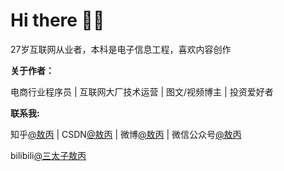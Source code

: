 # Hi there  👏🏻


27岁互联网从业者，本科是电子信息工程，喜欢内容创作

**关于作者：**

电商行业程序员 | 互联网大厂技术运营 | 图文/视频博主 | 投资爱好者


**联系我:**

知乎[@敖丙](https://www.zhihu.com/people/aobingJava) | CSDN[@敖丙](https://blog.csdn.net/qq_35190492) | 微博[@敖丙](https://weibo.com/lmonn) | 微信公众号[@敖丙]()

bilibili[@三太子敖丙](https://space.bilibili.com/130763764)